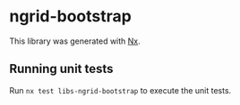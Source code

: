 # ngrid-bootstrap

This library was generated with [Nx](https://nx.dev).

## Running unit tests

Run `nx test libs-ngrid-bootstrap` to execute the unit tests.
